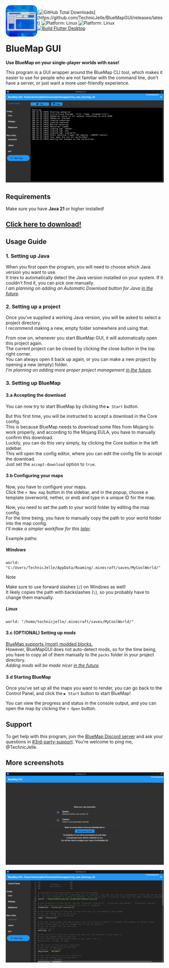 <img align="left" width="100px" src="assets/icon_1024.png" alt="logo">

[![GitHub Total Downloads](https://img.shields.io/github/downloads/TechnicJelle/BlueMapGUI/total?label=Downloads&color=success")](https://github.com/TechnicJelle/BlueMapGUI/releases/latest)
![Platform: Linux](https://img.shields.io/badge/Platform-Linux-FCC624?logo=linux&logoColor=white)
![Platform: Linux](https://img.shields.io/badge/Platform-Windows-2887E9?logo=windows&logoColor=white)
[![Build Flutter Desktop](https://github.com/TechnicJelle/BlueMapGUI/actions/workflows/build.yml/badge.svg)](https://github.com/TechnicJelle/BlueMapGUI/actions/workflows/build.yml)

# BlueMap GUI

**Use BlueMap on your single-player worlds with ease!**

This program is a GUI wrapper around the BlueMap CLI tool,
which makes it easier to use for people who are not familiar with the command line,
don't have a server, or just want a more user-friendly experience.

![screenshot](.github/readme_assets/control_panel.png)

## Requirements
Make sure you have **Java 21** or higher installed!

## [Click here to download!](../../releases/latest)

## Usage Guide
### 1. Setting up Java
When you first open the program, you will need to choose which Java version you want to use.  
It tries to automatically detect the Java version installed on your system.
If it couldn't find it, you can pick one manually.  
_I am planning on adding an Automatic Download button for Java
[in the future](https://github.com/TechnicJelle/BlueMapGUI/issues/18)._

### 2. Setting up a project
Once you've supplied a working Java version, you will be asked to select a project directory.  
I recommend making a new, empty folder somewhere and using that.

From now on, whenever you start BlueMap GUI, it will automatically open this project again.  
The current project can be closed by clicking the close button in the top right corner.  
You can always open it back up again, or you can make a new project by opening a new (empty) folder.  
_I'm planning on adding more proper project management
[in the future](https://github.com/TechnicJelle/BlueMapGUI/milestone/3)._

### 3. Setting up BlueMap
#### 3.a Accepting the download
You can now try to start BlueMap by clicking the `▶ Start` button.

But this first time, you will be instructed to accept a download in the Core config.  
This is because BlueMap needs to download some files from Mojang to work properly,
and according to the Mojang EULA, you have to manually confirm this download.  
Luckily, you can do this very simply, by clicking the Core button in the left sidebar.  
This will open the config editor, where you can edit the config file to accept the download.  
Just set the `accept-download` option to `true`.

#### 3.b Configuring your maps
Now, you have to configure your maps.  
Click the `+ New map` button in the sidebar, and in the popup,
choose a template (overworld, nether, or end) and type in a unique ID for the map.

Now, you need to set the path to your world folder by editing the map config.  
For the time being, you have to manually copy the path
to your world folder into the map config.  
_I'll make a simpler workflow for this [later](https://github.com/TechnicJelle/BlueMapGUI/milestone/2)._

Example paths:
##### Windows
```hocon
world: "C:/Users/TechnicJelle/AppData/Roaming/.minecraft/saves/MyCoolWorld/"
```
> [!NOTE]  
> Make sure to use forward slashes (` / `) on Windows as well!  
> It likely copies the path with backslashes (` \ `), so you probably have to change them manually.

##### Linux
```hocon
world: "/home/technicjelle/.minecraft/saves/MyCoolWorld/"
```

#### 3.c (OPTIONAL) Setting up mods
[BlueMap supports (most) modded blocks.](https://bluemap.bluecolored.de/wiki/customization/Mods.html)  
However, BlueMapGUI does not auto-detect mods, so for the time being, you have to copy all of them manually to the `packs` folder in your project directory.  
_Adding mods will be made nicer [in the future](https://github.com/TechnicJelle/BlueMapGUI/issues/12)._

#### 3.d Starting BlueMap
Once you've set up all the maps you want to render,
you can go back to the Control Panel, and click the `▶ Start` button to start BlueMap!

You can view the progress and status in the console output,
and you can open the map by clicking the `⬆ Open` button.

## Support
To get help with this program, join the [BlueMap Discord server](https://bluecolo.red/map-discord)
and ask your questions in [#3rd-party-support](https://discord.com/channels/665868367416131594/863844716047106068).
You're welcome to ping me, @TechnicJelle.

## More screenshots
![screenshot](.github/readme_assets/main_menu.png)

![screenshot](.github/readme_assets/map_config.png)
